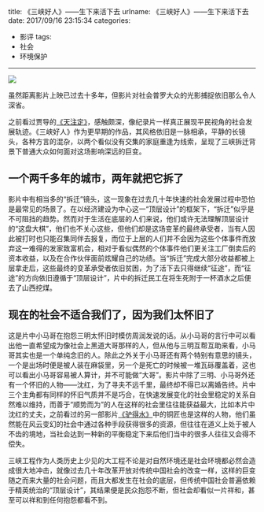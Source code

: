 title: 《三峡好人》——生下来活下去
urlname: 《三峡好人》——生下来活下去
date: 2017/09/16 23:15:34
categories:
- 影评
tags:
- 社会
- 环境保护

---
![](https://image.covertness.cn/sanxiahaoren_timg%20%281%29.jpg)

虽然距离影片上映已过去十多年，但影片对社会普罗大众的光影捕捉依旧那么令人深省。
<!-- more -->

之前看过贾导的[《天注定》](https://covertness.me/2015/09/30/%E3%80%8A%E5%A4%A9%E6%B3%A8%E5%AE%9A%E3%80%8B%E2%80%94%E2%80%94%E6%9D%A5%E8%87%AA%E7%A4%BE%E4%BC%9A%E5%BA%95%E5%B1%82%E7%9A%84%E5%91%90%E5%96%8A/)，感触颇深，像纪录片一样真正展现平民视角的社会发展轨迹。《三峡好人》作为更早期的作品，其风格依旧是一脉相承，平静的长镜头，各种方言的混杂，以两个看似没有交集的家庭重逢为线索，呈现了三峡拆迁背景下普通大众如何面对这场影响深远的巨变。

## 一个两千多年的城市，两年就把它拆了
影片中有相当多的“拆迁”镜头，这一现象在过去几十年快速的社会发展过程中恐怕是最常见的场景了。在以经济建设为中心这一“顶层设计”的框架下，“拆迁”似乎是不可阻挡的趋势。然而对于生活在底层的人们来说，他们或许无法理解顶层设计的“这盘大棋”，他们也不关心这些，但他们却是这场变革的最终承受者，当有人因此被打时也只能召集同伴去报复，而位于上层的人们并不会因为这些个体事件而放弃这一难得的发家致富机会，相对于看似偶然的个体事件他们更关注工厂倒卖后的资本收益，以及在合作伙伴面前炫耀自己的功绩。当“拆迁”完成大部分收益都被上层拿走后，这些最终的变革承受者依旧贫困，为了活下去只得继续“征途”，而“征途”的方向依旧遵循于“顶层设计”，片中的拆迁民工在将生死附于一杯酒水之后便去了山西挖煤。

## 现在的社会不适合我们了，因为我们太怀旧了
这是片中小马哥在抱怨三明太怀旧时模仿周润发说的话。从小马哥的言行中可以看出他一直希望成为像社会上黑道大哥那样的人，但从他与三明互帮互助来看，小马哥其实也是一个单纯念旧的人。除此之外关于小马哥还有两个特别有意思的镜头，一个是出场时便是被人装在麻袋里，另一个是死亡的时候被一堆瓦砾覆盖着，这也可以看出小马哥容易被人算计，并不可能做“大哥”。影片中除了三明、小马哥外还有一个怀旧的人物——沈红，为了寻夫不远千里，最终却不得已以离婚告终。片中三个主角都有同样的怀旧气质并不是巧合，在快速发展变化的社会里稳定的关系自然难以维持，而善于“顺势而为”的人在这样的社会里往往能获益最大，比如本片中沈红的丈夫，之前看过的另一部影片[《驴得水》](https://covertness.me/2016/12/24/%E3%80%8A%E9%A9%B4%E5%BE%97%E6%B0%B4%E3%80%8B%E2%80%94%E2%80%94%E5%90%8E%E7%9C%9F%E7%9B%B8%E6%97%B6%E4%BB%A3%E7%9A%84%E7%94%9F%E5%AD%98%E4%B9%8B%E9%81%93/)中的铜匠也是这样的人物，他们虽然能在风云变幻的社会中通过各种手段获得很多的资源，但往往在道义上处于被人不齿的境地，当社会达到一种新的平衡稳定下来后他们当中的很多人往往又会得不偿失。

三峡工程作为人类历史上少见的大工程不论是对自然环境还是社会环境都必然会造成很大地冲击，就像过去几十年改革开放对传统中国社会的改变一样，这样的巨变随之而来大量的社会问题，而且大都发生在社会的底层，但传统中国社会普遍依赖于精英统治的“顶层设计”，其结果便是民众抱怨不断，但社会却看似一片祥和，甚至可以祥和到任何抱怨都看不到。
